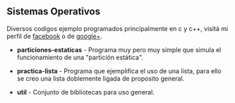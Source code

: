 ## Sistemas Operativos

Diversos codigos ejemplo programados principalmente en c y c++, visitá mi perfil de [facebook](http://www.facebook.com/wafto) 
o de [google+](https://plus.google.com/105992688186668382970/posts).

+ **particiones-estaticas** - Programa muy pero muy simple que simula el funcionamiento de una "partición estática".

+ **practica-lista** - Programa que ejemplifica el uso de una lista, para ello se creo una lista doblemente ligada de proposito general.

+ **util** - Conjunto de bibliotecas para uso general.

